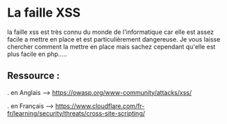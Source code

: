 # La faille XSS
la faille xss est très connu du monde de l'informatique car elle est assez facile a mettre en place et est particulièrement dangereuse.
Je vous laisse chercher comment la mettre en place mais sachez cependant qu'elle est plus facile en php.....

## Ressource :
. en Anglais --> https://owasp.org/www-community/attacks/xss/

. en Français --> https://www.cloudflare.com/fr-fr/learning/security/threats/cross-site-scripting/
